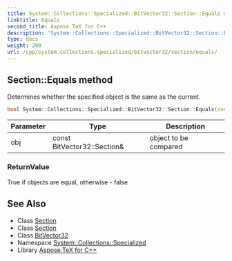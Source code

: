 ```yaml
---
title: System::Collections::Specialized::BitVector32::Section::Equals method
linktitle: Equals
second_title: Aspose.TeX for C++
description: 'System::Collections::Specialized::BitVector32::Section::Equals method. Determines whether the specified object is the same as the current in C++.'
type: docs
weight: 200
url: /cpp/system.collections.specialized/bitvector32/section/equals/
---
```

## Section::Equals method


Determines whether the specified object is the same as the current.

```cpp
bool System::Collections::Specialized::BitVector32::Section::Equals(const BitVector32::Section &obj)
```


| Parameter | Type | Description |
| --- | --- | --- |
| obj | const BitVector32::Section\& | object to be compared |

### ReturnValue

True if objects are equal, otherwise - false

## See Also

* Class [Section](../)
* Class [Section](../)
* Class [BitVector32](../../)
* Namespace [System::Collections::Specialized](../../../)
* Library [Aspose.TeX for C++](../../../../)
